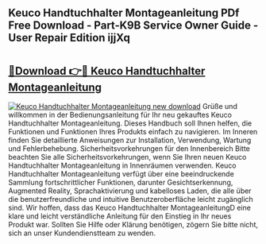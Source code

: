 ## Keuco Handtuchhalter Montageanleitung PDf Free Download - Part-K9B Service Owner Guide - User Repair Edition ijjXq

# <h2><a href="http://df7x6m.blite.top/?on=Keuco+Handtuchhalter+Montageanleitung">🔗Download 👉🔴 Keuco Handtuchhalter Montageanleitung</a></h2>

[![Keuco Handtuchhalter Montageanleitung new download](https://i.imgur.com/lujVjoI.png)](http://df7x6m.blite.top/?on=Keuco+Handtuchhalter+Montageanleitung)
Grüße und willkommen in der Bedienungsanleitung für Ihr neu gekauftes Keuco Handtuchhalter Montageanleitung. Dieses Handbuch soll Ihnen helfen, die Funktionen und Funktionen Ihres Produkts einfach zu navigieren. Im Inneren finden Sie detaillierte Anweisungen zur Installation, Verwendung, Wartung und Fehlerbehebung. Sicherheitsvorkehrungen für den Innenbereich Bitte beachten Sie alle Sicherheitsvorkehrungen, wenn Sie Ihren neuen Keuco Handtuchhalter Montageanleitung in Innenräumen verwenden. Keuco Handtuchhalter Montageanleitung verfügt über eine beeindruckende Sammlung fortschrittlicher Funktionen, darunter Gesichtserkennung, Augmented Reality, Sprachaktivierung und kabelloses Laden, die alle über die benutzerfreundliche und intuitive Benutzeroberfläche leicht zugänglich sind. Wir hoffen, dass das Keuco Handtuchhalter MontageanleitungD eine klare und leicht verständliche Anleitung für den Einstieg in Ihr neues Produkt war. Sollten Sie Hilfe oder Klärung benötigen, zögern Sie bitte nicht, sich an unser Kundendienstteam zu wenden.
